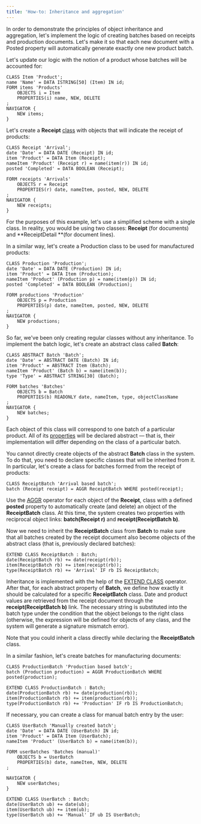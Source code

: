 ```yaml
---
title: 'How-to: Inheritance and aggregation'
---
```


In order to demonstrate the principles of object inheritance and aggregation, let's implement the logic of creating batches based on receipts and production documents. Let's make it so that each new document with a Posted property will automatically generate exactly one new product batch.

Let's update our logic with the notion of a product whose batches will be accounted for:

```lsf
CLASS Item 'Product';
name 'Name' = DATA ISTRING[50] (Item) IN id;
FORM items 'Products'
    OBJECTS i = Item
    PROPERTIES(i) name, NEW, DELETE
;
NAVIGATOR {
    NEW items;
}
```

Let's create a **Receipt** [class](User_classes.md) with objects that will indicate the receipt of products:

```lsf
CLASS Receipt 'Arrival';
date 'Date' = DATA DATE (Receipt) IN id;
item 'Product' = DATA Item (Receipt);
nameItem 'Product' (Receipt r) = name(item(r)) IN id;
posted 'Completed' = DATA BOOLEAN (Receipt);

FORM receipts 'Arrivals'
    OBJECTS r = Receipt
    PROPERTIES(r) date, nameItem, posted, NEW, DELETE
;
NAVIGATOR {
    NEW receipts;
}
```

For the purposes of this example, let's use a simplified scheme with a single class. In reality, you would be using two classes: **Receipt** (for documents) and **ReceiptDetail **(for document lines).

In a similar way, let's create a Production class to be used for manufactured products:

```lsf
CLASS Production 'Production';
date 'Date' = DATA DATE (Production) IN id;
item 'Product' = DATA Item (Production);
nameItem 'Product' (Production p) = name(item(p)) IN id;
posted 'Completed' = DATA BOOLEAN (Production);

FORM productions 'Production'
    OBJECTS p = Production
    PROPERTIES(p) date, nameItem, posted, NEW, DELETE
;
NAVIGATOR {
    NEW productions;
}
```

So far, we've been only creating regular classes without any inheritance. To implement the batch logic, let's create an abstract class called **Batch**:

```lsf
CLASS ABSTRACT Batch 'Batch';
date 'Date' = ABSTRACT DATE (Batch) IN id;
item 'Product' = ABSTRACT Item (Batch);
nameItem 'Product' (Batch b) = name(item(b));
type 'Type' = ABSTRACT STRING[30] (Batch);

FORM batches 'Batches'
    OBJECTS b = Batch
    PROPERTIES(b) READONLY date, nameItem, type, objectClassName
;
NAVIGATOR {
    NEW batches;
}
```

Each object of this class will correspond to one batch of a particular product. All of its [properties](Properties.md) will be declared abstract — that is, their implementation will differ depending on the class of a particular batch.

You cannot directly create objects of the abstract **Batch** class in the system. To do that, you need to declare specific classes that will be inherited from it. In particular, let's create a class for batches formed from the receipt of products:

```lsf
CLASS ReceiptBatch 'Arrival based batch';
batch (Receipt receipt) = AGGR ReceiptBatch WHERE posted(receipt);
```

Use the [AGGR](AGGR_operator.md) operator for each object of the **Receipt**,  class with a defined **posted** property to automatically create (and delete) an object of the **ReceiptBatch** class. At this time, the system creates two properties with reciprocal object links: **batch(Receipt r)** and **receipt(ReceiptBatch b)**.

Now we need to inherit the **ReceiptBatch** class from **Batch** to make sure that all batches created by the receipt document also become objects of the abstract class (that is, previously declared batches):

```lsf
EXTEND CLASS ReceiptBatch : Batch;
date(ReceiptBatch rb) += date(receipt(rb));
item(ReceiptBatch rb) += item(receipt(rb));
type(ReceiptBatch rb) += 'Arrival' IF rb IS ReceiptBatch;
```

Inheritance is implemented with the help of the [EXTEND CLASS](EXTEND_CLASS_instruction.md) operator. After that, for each abstract property of **Batch**, we define how exactly it should be calculated for a specific **ReceiptBatch** class. Date and product values are retrieved from the receipt document through the **receipt(ReceiptBatch b)** link. The necessary string is substituted into the batch type under the condition that the object belongs to the right class (otherwise, the expression will be defined for objects of any class, and the system will generate a signature mismatch error).

Note that you could inherit a class directly while declaring the **ReceiptBatch** class.

In a similar fashion, let's create batches for manufacturing documents:

```lsf
CLASS ProductionBatch 'Production based batch';
batch (Production production) = AGGR ProductionBatch WHERE posted(production);

EXTEND CLASS ProductionBatch : Batch;
date(ProductionBatch rb) += date(production(rb));
item(ProductionBatch rb) += item(production(rb));
type(ProductionBatch rb) += 'Production' IF rb IS ProductionBatch;
```

If necessary, you can create a class for manual batch entry by the user:

```lsf
CLASS UserBatch 'Manually created batch';
date 'Date' = DATA DATE (UserBatch) IN id;
item 'Product' = DATA Item (UserBatch);
nameItem 'Product' (UserBatch b) = name(item(b));

FORM userBatches 'Batches (manual)'
    OBJECTS b = UserBatch
    PROPERTIES(b) date, nameItem, NEW, DELETE
;

NAVIGATOR {
    NEW userBatches;
}

EXTEND CLASS UserBatch : Batch;
date(UserBatch ub) += date(ub);
item(UserBatch ub) += item(ub);
type(UserBatch ub) += 'Manual' IF ub IS UserBatch;
```

  
